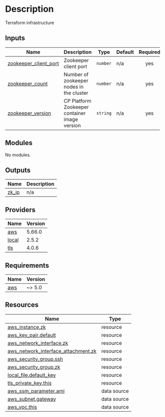 <!-- BEGIN_TF_DOCS -->

# Description

Terraform infrastructure


## Inputs

| Name | Description | Type | Default | Required |
|------|-------------|------|---------|:--------:|
| <a name="input_zookeeper_client_port"></a> [zookeeper\_client\_port](#input\_zookeeper\_client\_port) | Zookeeper client port | `number` | n/a | yes |
| <a name="input_zookeeper_count"></a> [zookeeper\_count](#input\_zookeeper\_count) | Number of zookeeper nodes in the cluster | `number` | n/a | yes |
| <a name="input_zookeeper_version"></a> [zookeeper\_version](#input\_zookeeper\_version) | CP Platform Zookeeper container image version | `string` | n/a | yes |
## Modules

No modules.
## Outputs

| Name | Description |
|------|-------------|
| <a name="output_zk_ip"></a> [zk\_ip](#output\_zk\_ip) | n/a |
## Providers

| Name | Version |
|------|---------|
| <a name="provider_aws"></a> [aws](#provider\_aws) | 5.66.0 |
| <a name="provider_local"></a> [local](#provider\_local) | 2.5.2 |
| <a name="provider_tls"></a> [tls](#provider\_tls) | 4.0.6 |
## Requirements

| Name | Version |
|------|---------|
| <a name="requirement_aws"></a> [aws](#requirement\_aws) | ~> 5.0 |
## Resources

| Name | Type |
|------|------|
| [aws_instance.zk](https://registry.terraform.io/providers/hashicorp/aws/latest/docs/resources/instance) | resource |
| [aws_key_pair.default](https://registry.terraform.io/providers/hashicorp/aws/latest/docs/resources/key_pair) | resource |
| [aws_network_interface.zk](https://registry.terraform.io/providers/hashicorp/aws/latest/docs/resources/network_interface) | resource |
| [aws_network_interface_attachment.zk](https://registry.terraform.io/providers/hashicorp/aws/latest/docs/resources/network_interface_attachment) | resource |
| [aws_security_group.ssh](https://registry.terraform.io/providers/hashicorp/aws/latest/docs/resources/security_group) | resource |
| [aws_security_group.zk](https://registry.terraform.io/providers/hashicorp/aws/latest/docs/resources/security_group) | resource |
| [local_file.default_key](https://registry.terraform.io/providers/hashicorp/local/latest/docs/resources/file) | resource |
| [tls_private_key.this](https://registry.terraform.io/providers/hashicorp/tls/latest/docs/resources/private_key) | resource |
| [aws_ssm_parameter.ami](https://registry.terraform.io/providers/hashicorp/aws/latest/docs/data-sources/ssm_parameter) | data source |
| [aws_subnet.gateway](https://registry.terraform.io/providers/hashicorp/aws/latest/docs/data-sources/subnet) | data source |
| [aws_vpc.this](https://registry.terraform.io/providers/hashicorp/aws/latest/docs/data-sources/vpc) | data source |

<!-- END_TF_DOCS -->